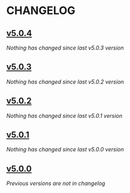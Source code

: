 # CHANGELOG

## [v5.0.4](https://github.com/softspring/doctrine-paginator/releases/tag/v5.0.4)

*Nothing has changed since last v5.0.3 version*

## [v5.0.3](https://github.com/softspring/doctrine-paginator/releases/tag/v5.0.3)

*Nothing has changed since last v5.0.2 version*

## [v5.0.2](https://github.com/softspring/doctrine-paginator/releases/tag/v5.0.2)

*Nothing has changed since last v5.0.1 version*

## [v5.0.1](https://github.com/softspring/doctrine-paginator/releases/tag/v5.0.1)

*Nothing has changed since last v5.0.0 version*

## [v5.0.0](https://github.com/softspring/doctrine-paginator/releases/tag/v5.0.0)

*Previous versions are not in changelog*
